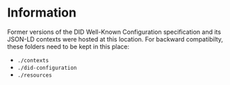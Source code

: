 # Information

Former versions of the DID Well-Known Configuration specification and its
JSON-LD contexts were hosted at this location. For backward compatibilty, these
folders need to be kept in this place:

- `./contexts`
- `./did-configuration`
- `./resources`
